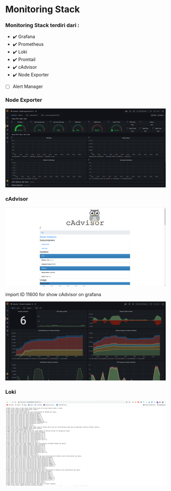 # Monitoring Stack 

### Monitoring Stack terdiri dari :

- :heavy_check_mark: Grafana
- :heavy_check_mark: Prometheus
- :heavy_check_mark: Loki
- :heavy_check_mark: Promtail
- :heavy_check_mark: cAdvisor
- :heavy_check_mark: Node Exporter
- [ ] Alert Manager


### Node Exporter

![Node Expoerter](/picture/node_exporter.png)


### cAdvisor
![Node Expoerter](/picture/cadvisor.png)

import ID 11600 for show cAdvisor on grafana

![Node Expoerter](/picture/cadvisor_2.png)

### Loki
![Node Expoerter](/picture/loki.png)
